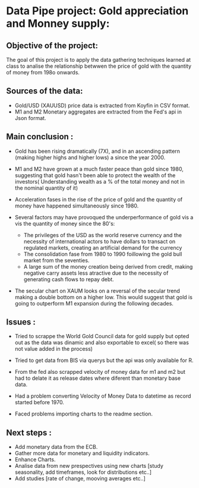# Data Pipe project: Gold appreciation and Monney supply:


## Objective of the project:
The goal of this project is to apply the data gathering techniques learned at class to analise the relationship betwwen the price of gold with the quantity of money from 198o onwards.

## Sources of the data:
- Gold/USD (XAUUSD) price data is extracted from Koyfin in CSV format.
- M1 and M2 Monetary aggregates are extracted from the Fed's api in Json format.  
 

## Main conclusion :

- Gold has been rising dramatically (7X), and in an ascending pattern (making higher highs and higher lows) a since the year 2000.

- M1 and M2 have grown at a much faster peace than gold since 1980, suggesting that gold hasn't been able to protect the wealth of the investors( Understanding wealth as a % of the total money and not in the nominal quantity of it)

- Acceleration fases in the rise of the price of gold and the quantity of money have happened simultaneously since 1980. 

- Several factors may have provoqued the underperformance of gold vis a vis the quantity of money since the 80's:

    - The privileges of the USD as the world reserve currency and the necessity of international actors to have dollars to transact on regulated markets, creating an artificial demand for the currency
    - The consolidation fase from 1980 to 1990 foillowing the gold bull market from the seventies.
    - A large sum of the money creation being derived from credit, making negative carry assets less atractive due to the necessity of generating cash flows to repay debt. 
    
- The secular chart on XAUM looks on a reversal of the secular trend making a double bottom on a higher low. This would suggest that gold is going to outperform M1 expansion during the following decades. 


## Issues :

- Tried to scrappe the World Gold Council data for gold supply but opted out as the data was dinamic and also exportable to excel( so there was not value added in the process)

- Tried to get data from BIS via querys but the api was only available for R.

- From the fed also scrapped velocity of money data for m1 and m2 but had to delate it as release dates where diferent than monetary base data. 

- Had a problem converting Velocity of Money Data to datetime as record started before 1970.

- Faced problems importing charts to the readme section.


## Next steps :

- Add monetary data from the ECB.
- Gather more data for monetary and liquidity indicators.
- Enhance Charts. 
- Analise data from new prespectives using new charts [study seasonality, add timeframes, look for distributions etc..]
- Add studies [rate of change, mooving averages etc..]